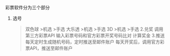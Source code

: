 彩票软件分为三个部分
1. 选号
   >双色球
		>机选
		>手选
   >大乐透
		>机选
		>手选
   >3D
		>机选
		>手选
2.兑奖
	>调用第三方彩票API
    >输入彩票号码和官方彩票开奖号码比对
    >计算奖金
3.推送
	>每天定时生成随机号码，定时推送至邮件账户
	>每天开奖后，调用官方彩票API，推送至邮件账户 
